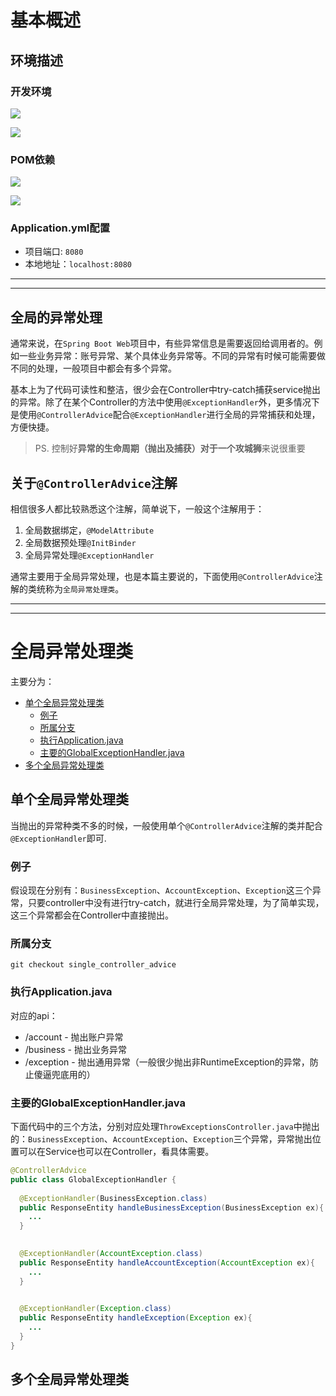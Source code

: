 # 基本概述

## 环境描述
### 开发环境
![](https://img.shields.io/badge/IDEA-2021.1-blue?style=for-the-badge)

![](https://img.shields.io/badge/lombok%20plugin%20for%20IDEA-211.6693.111-green?style=for-the-badge)


### POM依赖
![](https://img.shields.io/badge/Spring%20Boot-2.4.5-blue?style=for-the-badge)

![](https://img.shields.io/badge/lombok-1.18.20-green?style=for-the-badge)


### Application.yml配置
* 项目端口: `8080`
* 本地地址：`localhost:8080`

---
---

## 全局的异常处理
通常来说，在`Spring Boot Web`项目中，有些异常信息是需要返回给调用者的。例如一些业务异常：账号异常、某个具体业务异常等。不同的异常有时候可能需要做不同的处理，一般项目中都会有多个异常。

基本上为了代码可读性和整洁，很少会在Controller中try-catch捕获service抛出的异常。除了在某个Controller的方法中使用`@ExceptionHandler`外，更多情况下是使用`@ControllerAdvice`配合`@ExceptionHandler`进行全局的异常捕获和处理，方便快捷。

> PS. 控制好**异常的生命周期（抛出及捕获）**对于一个**攻城狮**来说很重要




## 关于`@ControllerAdvice`注解
相信很多人都比较熟悉这个注解，简单说下，一般这个注解用于：
1. 全局数据绑定，`@ModelAttribute`
2. 全局数据预处理`@InitBinder`
3. 全局异常处理`@ExceptionHandler`

通常主要用于全局异常处理，也是本篇主要说的，下面使用`@ControllerAdvice`注解的类统称为`全局异常处理类`。



---
---


# 全局异常处理类
主要分为：
- [单个全局异常处理类](#单个全局异常处理类)
  - [例子](#例子)
  - [所属分支](#所属分支)
  - [执行Application.java](#执行applicationjava)
  - [主要的GlobalExceptionHandler.java](#主要的globalexceptionhandlerjava)
- [多个全局异常处理类](#多个全局异常处理类)

## 单个全局异常处理类
当抛出的异常种类不多的时候，一般使用单个`@ControllerAdvice`注解的类并配合`@ExceptionHandler`即可.

### 例子
假设现在分别有：`BusinessException`、`AccountException`、`Exception`这三个异常，只要controller中没有进行try-catch，就进行全局异常处理，为了简单实现，这三个异常都会在Controller中直接抛出。


### 所属分支
```terminal
git checkout single_controller_advice
```


### 执行Application.java
对应的api：
* /account - 抛出账户异常
* /business - 抛出业务异常
* /exception - 抛出通用异常（一般很少抛出非RuntimeException的异常，防止傻逼兜底用的）



### 主要的GlobalExceptionHandler.java
下面代码中的三个方法，分别对应处理`ThrowExceptionsController.java`中抛出的：`BusinessException`、`AccountException`、`Exception`三个异常，异常抛出位置可以在Service也可以在Controller，看具体需要。


```java
@ControllerAdvice
public class GlobalExceptionHandler {
    
  @ExceptionHandler(BusinessException.class)
  public ResponseEntity handleBusinessException(BusinessException ex){
    ...
  }

  
  @ExceptionHandler(AccountException.class)
  public ResponseEntity handleAccountException(AccountException ex){
    ...
  }

  
  @ExceptionHandler(Exception.class)
  public ResponseEntity handleException(Exception ex){
    ...
  }
}
```





## 多个全局异常处理类